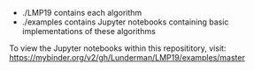 * ./LMP19 contains each algorithm
* ./examples contains Jupyter notebooks containing basic implementations of these algorithms

To view the Jupyter notebooks within this reposititory, visit: 
https://mybinder.org/v2/gh/Lunderman/LMP19/examples/master
